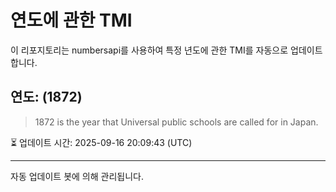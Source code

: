 
# 연도에 관한 TMI

이 리포지토리는 numbersapi를 사용하여 특정 년도에 관한 TMI를 자동으로 업데이트합니다.

## 연도: (1872)
> 1872 is the year that Universal public schools are called for in Japan.

⏳ 업데이트 시간: 2025-09-16 20:09:43 (UTC)

---
자동 업데이트 봇에 의해 관리됩니다.
